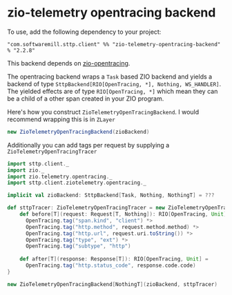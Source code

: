 # zio-telemetry opentracing backend 

To use, add the following dependency to your project:

```
"com.softwaremill.sttp.client" %% "zio-telemetry-opentracing-backend" % "2.2.8"
```

This backend depends on [zio-opentracing](https://github.com/zio/zio-telemetry).

The opentracing backend wraps a `Task` based ZIO backend and yields a backend of type `SttpBackend[RIO[OpenTracing, *], Nothing, WS_HANDLER]`. The yielded effects are of type `RIO[OpenTracing, *]` which mean they can be a child of a other span created in your ZIO program.

Here's how you construct `ZioTelemetryOpenTracingBackend`. I would recommend wrapping this is in `ZLayer`

```scala
new ZioTelemetryOpenTracingBackend(zioBackend)
```

Additionally you can add tags per request by supplying a `ZioTelemetryOpenTracingTracer`

```scala
import sttp.client._
import zio._
import zio.telemetry.opentracing._
import sttp.client.ziotelemetry.opentracing._

implicit val zioBackend: SttpBackend[Task, Nothing, NothingT] = ???

def sttpTracer: ZioTelemetryOpenTracingTracer = new ZioTelemetryOpenTracingTracer {
    def before[T](request: Request[T, Nothing]): RIO[OpenTracing, Unit] =
      OpenTracing.tag("span.kind", "client") *>
      OpenTracing.tag("http.method", request.method.method) *>
      OpenTracing.tag("http.url", request.uri.toString()) *>
      OpenTracing.tag("type", "ext") *>
      OpenTracing.tag("subtype", "http")
    
    def after[T](response: Response[T]): RIO[OpenTracing, Unit] =
      OpenTracing.tag("http.status_code", response.code.code)
}

new ZioTelemetryOpenTracingBackend[NothingT](zioBackend, sttpTracer)
```


